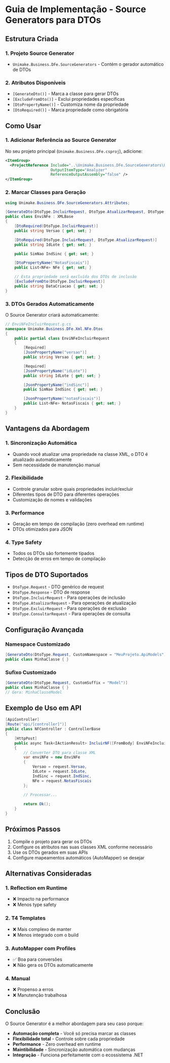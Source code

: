 # Guia de Implementação - Source Generators para DTOs

## Estrutura Criada

### 1. Projeto Source Generator
- `Unimake.Business.DFe.SourceGenerators` - Contém o gerador automático de DTOs

### 2. Atributos Disponíveis
- `[GenerateDto()]` - Marca a classe para gerar DTOs
- `[ExcludeFromDto()]` - Exclui propriedades específicas
- `[DtoPropertyName()]` - Customiza nome da propriedade
- `[DtoRequired()]` - Marca propriedade como obrigatória

## Como Usar

### 1. Adicionar Referência ao Source Generator

No seu projeto principal (`Unimake.Business.DFe.csproj`), adicione:

```xml
<ItemGroup>
  <ProjectReference Include="..\Unimake.Business.DFe.SourceGenerators\Unimake.Business.DFe.SourceGenerators.csproj" 
                    OutputItemType="Analyzer" 
                    ReferenceOutputAssembly="false" />
</ItemGroup>
```

### 2. Marcar Classes para Geração

```csharp
using Unimake.Business.DFe.SourceGenerators.Attributes;

[GenerateDto(DtoType.IncluirRequest, DtoType.AtualizarRequest, DtoType.ConsultarRequest)]
public class EnviNFe : XMLBase
{
    [DtoRequired(DtoType.IncluirRequest)]
    public string Versao { get; set; }

    [DtoRequired(DtoType.IncluirRequest, DtoType.AtualizarRequest)]
    public string IdLote { get; set; }

    public SimNao IndSinc { get; set; }

    [DtoPropertyName("NotasFiscais")]
    public List<NFe> NFe { get; set; }

    // Esta propriedade será excluída dos DTOs de inclusão
    [ExcludeFromDto(DtoType.IncluirRequest)]
    public string DataCriacao { get; set; }
}
```

### 3. DTOs Gerados Automaticamente

O Source Generator criará automaticamente:

```csharp
// EnviNFeIncluirRequest.g.cs
namespace Unimake.Business.DFe.Xml.NFe.Dtos
{
    public partial class EnviNFeIncluirRequest
    {
        [Required]
        [JsonPropertyName("versao")]
        public string Versao { get; set; }

        [Required]
        [JsonPropertyName("idLote")]
        public string IdLote { get; set; }

        [JsonPropertyName("indSinc")]
        public SimNao IndSinc { get; set; }

        [JsonPropertyName("notasFiscais")]
        public List<NFe> NotasFiscais { get; set; }
    }
}
```

## Vantagens da Abordagem

### 1. **Sincronização Automática**
- Quando você atualizar uma propriedade na classe XML, o DTO é atualizado automaticamente
- Sem necessidade de manutenção manual

### 2. **Flexibilidade**
- Controle granular sobre quais propriedades incluir/excluir
- Diferentes tipos de DTO para diferentes operações
- Customização de nomes e validações

### 3. **Performance**
- Geração em tempo de compilação (zero overhead em runtime)
- DTOs otimizados para JSON

### 4. **Type Safety**
- Todos os DTOs são fortemente tipados
- Detecção de erros em tempo de compilação

## Tipos de DTO Suportados

- `DtoType.Request` - DTO genérico de request
- `DtoType.Response` - DTO de response
- `DtoType.IncluirRequest` - Para operações de inclusão
- `DtoType.AtualizarRequest` - Para operações de atualização
- `DtoType.ExcluirRequest` - Para operações de exclusão
- `DtoType.ConsultarRequest` - Para operações de consulta

## Configuração Avançada

### Namespace Customizado
```csharp
[GenerateDto(DtoType.Request, CustomNamespace = "MeuProjeto.ApiModels")]
public class MinhaClasse { }
```

### Sufixo Customizado
```csharp
[GenerateDto(DtoType.Request, CustomSuffix = "Model")]
public class MinhaClasse { }
// Gera: MinhaClasseModel
```

## Exemplo de Uso em API

```csharp
[ApiController]
[Route("api/[controller]")]
public class NFController : ControllerBase
{
    [HttpPost]
    public async Task<IActionResult> IncluirNF([FromBody] EnviNFeIncluirRequest request)
    {
        // Converter DTO para classe XML
        var enviNFe = new EnviNFe
        {
            Versao = request.Versao,
            IdLote = request.IdLote,
            IndSinc = request.IndSinc,
            NFe = request.NotasFiscais
        };

        // Processar...
        
        return Ok();
    }
}
```

## Próximos Passos

1. Compile o projeto para gerar os DTOs
2. Configure os atributos nas suas classes XML conforme necessário
3. Use os DTOs gerados em suas APIs
4. Configure mapeamentos automáticos (AutoMapper) se desejar

## Alternativas Consideradas

### 1. **Reflection em Runtime**
- ❌ Impacto na performance
- ❌ Menos type safety

### 2. **T4 Templates**
- ❌ Mais complexo de manter
- ❌ Menos integrado com o build

### 3. **AutoMapper com Profiles**
- ✅ Boa para conversões
- ❌ Não gera os DTOs automaticamente

### 4. **Manual**
- ❌ Propenso a erros
- ❌ Manutenção trabalhosa

## Conclusão

O Source Generator é a melhor abordagem para seu caso porque:
- **Automação completa** - Você só precisa marcar as classes
- **Flexibilidade total** - Controle sobre cada propriedade
- **Performance** - Zero overhead em runtime
- **Maintibilidade** - Sincronização automática com mudanças
- **Integração** - Funciona perfeitamente com o ecossistema .NET

